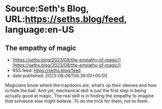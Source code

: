 # Source:Seth's Blog, URL:https://seths.blog/feed, language:en-US

## The empathy of magic
 - [https://seths.blog/2023/08/the-empathy-of-magic/](https://seths.blog/2023/08/the-empathy-of-magic/)
 - RSS feed: https://seths.blog/feed
 - date published: 2023-08-06T08:39:00+00:00

Magicians know where the trapdoors are, what&#8217;s up their sleeves and how to hide the ball. And yet, mechanical skill is just the first step in being actually good at magic. The real skill is in finding the empathy to imagine that someone else might believe. To do the trick for them, not to them.

